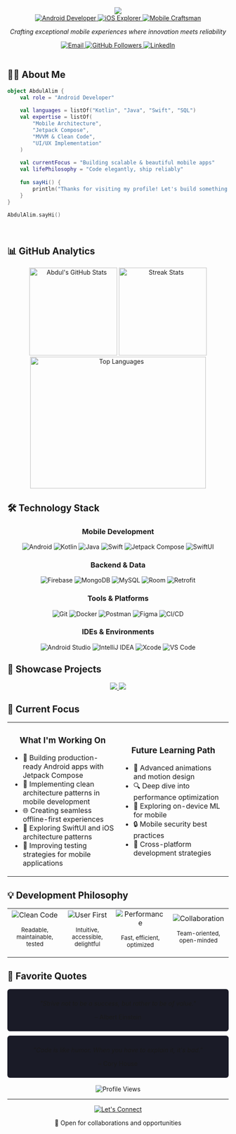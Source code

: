 <div align="center">
  <img src="https://readme-typing-svg.herokuapp.com/?lines=Hello,%20World!%20👋;I'm%20Abdul%20Alim....;Mobile%20Developer%20Extraordinaire&font=Fira%20Code&center=true&width=600&height=50&duration=3000&pause=1000">
</div>

<div align="center">
  <a href="https://github.com/alims-repo">
    <img src="https://img.shields.io/badge/Android-Developer-3DDC84?style=for-the-badge&logo=android&logoColor=white" alt="Android Developer"/>
  </a>
  <a href="https://github.com/alims-repo">
    <img src="https://img.shields.io/badge/iOS-Explorer-000000?style=for-the-badge&logo=apple&logoColor=white" alt="iOS Explorer"/>
  </a>
  <a href="https://github.com/alims-repo">
    <img src="https://img.shields.io/badge/Mobile-Craftsman-1DA1F2?style=for-the-badge&logo=react&logoColor=white" alt="Mobile Craftsman"/>
  </a>
</div>

<p align="center">
  <i>Crafting exceptional mobile experiences where innovation meets reliability</i>
</p>

<div align="center">
  <a href="mailto:sourav.0.alim@gmail.com">
    <img src="https://img.shields.io/badge/Email-D14836?style=for-the-badge&logo=gmail&logoColor=white" alt="Email"/>
  </a>
  <a href="https://github.com/alims-repo">
    <img src="https://img.shields.io/github/followers/alims-repo?label=Follow&style=for-the-badge&logo=github" alt="GitHub Followers"/>
  </a>
  <a href="https://linkedin.com/">
    <img src="https://img.shields.io/badge/LinkedIn-0077B5?style=for-the-badge&logo=linkedin&logoColor=white" alt="LinkedIn"/>
  </a>
</div>

<br>

## 👨‍💻 About Me

```kotlin
object AbdulAlim {
    val role = "Android Developer"
    
    val languages = listOf("Kotlin", "Java", "Swift", "SQL")
    val expertise = listOf(
        "Mobile Architecture", 
        "Jetpack Compose", 
        "MVVM & Clean Code",
        "UI/UX Implementation"
    )
    
    val currentFocus = "Building scalable & beautiful mobile apps"
    val lifePhilosophy = "Code elegantly, ship reliably"
    
    fun sayHi() {
        println("Thanks for visiting my profile! Let's build something amazing.")
    }
}

AbdulAlim.sayHi()
```

<br clear="both">

## 📊 GitHub Analytics

<div align="center">
  <img height="200em" src="https://github-readme-stats.vercel.app/api?username=alims-repo&show_icons=true&theme=tokyonight&hide_border=true&count_private=true&bg_color=1a1b27&text_color=a9fef7&icon_color=f8d847&title_color=fe6e96" alt="Abdul's GitHub Stats" />
  
  <img height="200em" src="https://github-readme-streak-stats.herokuapp.com/?user=alims-repo&theme=algolia&hide_border=true" alt="Streak Stats" />
</div>

<div align="center">
  <img height="300em" width="400em" src="https://github-readme-stats.vercel.app/api/top-langs/?username=alims-repo&theme=tokyonight&hide_border=true&layout=compact&langs_count=8&bg_color=1a1b27&text_color=a9fef7&icon_color=f8d847&title_color=fe6e96" alt="Top Languages" />
</div>

## 🛠️ Technology Stack

<div align="center">
  <h3>Mobile Development</h3>
  <img src="https://img.shields.io/badge/Android-3DDC84?style=for-the-badge&logo=android&logoColor=white" alt="Android" />
  <img src="https://img.shields.io/badge/Kotlin-0095D5?style=for-the-badge&logo=kotlin&logoColor=white" alt="Kotlin" />
  <img src="https://img.shields.io/badge/Java-ED8B00?style=for-the-badge&logo=openjdk&logoColor=white" alt="Java" />
  <img src="https://img.shields.io/badge/Swift-FA7343?style=for-the-badge&logo=swift&logoColor=white" alt="Swift" />
  <img src="https://img.shields.io/badge/Jetpack_Compose-4285F4?style=for-the-badge&logo=jetpackcompose&logoColor=white" alt="Jetpack Compose" />
  <img src="https://img.shields.io/badge/SwiftUI-0D96F6?style=for-the-badge&logo=swift&logoColor=white" alt="SwiftUI" />
  
  <h3>Backend & Data</h3>
  <img src="https://img.shields.io/badge/Firebase-FFCA28?style=for-the-badge&logo=firebase&logoColor=black" alt="Firebase" />
  <img src="https://img.shields.io/badge/MongoDB-4EA94B?style=for-the-badge&logo=mongodb&logoColor=white" alt="MongoDB" />
  <img src="https://img.shields.io/badge/MySQL-00000F?style=for-the-badge&logo=mysql&logoColor=white" alt="MySQL" />
  <img src="https://img.shields.io/badge/Room-3DDC84?style=for-the-badge&logo=android&logoColor=white" alt="Room" />
  <img src="https://img.shields.io/badge/Retrofit-00BFFF?style=for-the-badge&logo=square&logoColor=white" alt="Retrofit" />
  
  <h3>Tools & Platforms</h3>
  <img src="https://img.shields.io/badge/Git-F05032?style=for-the-badge&logo=git&logoColor=white" alt="Git" />
  <img src="https://img.shields.io/badge/Docker-2CA5E0?style=for-the-badge&logo=docker&logoColor=white" alt="Docker" />
  <img src="https://img.shields.io/badge/Postman-FF6C37?style=for-the-badge&logo=Postman&logoColor=white" alt="Postman" />
  <img src="https://img.shields.io/badge/Figma-F24E1E?style=for-the-badge&logo=figma&logoColor=white" alt="Figma" />
  <img src="https://img.shields.io/badge/CI/CD-4285F4?style=for-the-badge&logo=github-actions&logoColor=white" alt="CI/CD" />
  
  <h3>IDEs & Environments</h3>
  <img src="https://img.shields.io/badge/Android_Studio-3DDC84?style=for-the-badge&logo=android-studio&logoColor=white" alt="Android Studio" />
  <img src="https://img.shields.io/badge/IntelliJ_IDEA-000000?style=for-the-badge&logo=intellij-idea&logoColor=white" alt="IntelliJ IDEA" />
  <img src="https://img.shields.io/badge/Xcode-147EFB?style=for-the-badge&logo=xcode&logoColor=white" alt="Xcode" />
  <img src="https://img.shields.io/badge/VSCode-0078D4?style=for-the-badge&logo=visual%20studio%20code&logoColor=white" alt="VS Code" />
</div>

## 🌟 Showcase Projects

<div align="center">
  <a href="https://github.com/Alims-Repo/Prayer-Times-KMM">
    <img src="https://github-readme-stats.vercel.app/api/pin/?username=alims-repo&repo=Prayer-Times-KMM&theme=tokyonight&hide_border=true&bg_color=1a1b27&text_color=a9fef7&icon_color=f8d847&title_color=fe6e96" />
  </a>
  <a href="https://github.com/Alims-Repo/Quran-API">
    <img src="https://github-readme-stats.vercel.app/api/pin/?username=alims-repo&repo=Quran-API&theme=tokyonight&hide_border=true&bg_color=1a1b27&text_color=a9fef7&icon_color=f8d847&title_color=fe6e96" />
  </a>
</div>

## 🚀 Current Focus

<table>
  <tr>
    <td width="50%">
      <h3 align="center">What I'm Working On</h3>
      <ul>
        <li>📱 Building production-ready Android apps with Jetpack Compose</li>
        <li>🔄 Implementing clean architecture patterns in mobile development</li>
        <li>🌐 Creating seamless offline-first experiences</li>
        <li>🍎 Exploring SwiftUI and iOS architecture patterns</li>
        <li>🧪 Improving testing strategies for mobile applications</li>
      </ul>
    </td>
    <td width="50%">
      <h3 align="center">Future Learning Path</h3>
      <ul>
        <li>🎯 Advanced animations and motion design</li>
        <li>🔍 Deep dive into performance optimization</li>
        <li>🧠 Exploring on-device ML for mobile</li>
        <li>🔒 Mobile security best practices</li>
        <li>🌉 Cross-platform development strategies</li>
      </ul>
    </td>
  </tr>
</table>

## 💡 Development Philosophy

<div align="center">
  <table>
    <tr>
      <td align="center">
        <img src="https://img.shields.io/badge/Clean_Code-3DDC84?style=for-the-badge" alt="Clean Code"/>
        <p><small>Readable, maintainable, tested</small></p>
      </td>
      <td align="center">
        <img src="https://img.shields.io/badge/User_First-FF6C37?style=for-the-badge" alt="User First"/>
        <p><small>Intuitive, accessible, delightful</small></p>
      </td>
      <td align="center">
        <img src="https://img.shields.io/badge/Performance-4285F4?style=for-the-badge" alt="Performance"/>
        <p><small>Fast, efficient, optimized</small></p>
      </td>
      <td align="center">
        <img src="https://img.shields.io/badge/Collaboration-F24E1E?style=for-the-badge" alt="Collaboration"/>
        <p><small>Team-oriented, open-minded</small></p>
      </td>
    </tr>
  </table>
</div>

## 📜 Favorite Quotes

<div align="center">
  <div style="background-color: #1a1b27; padding: 10px; border-radius: 6px; margin-bottom: 10px;">
    <p><i>"Strive not to be a success, but rather to be of value."</i></p>
    <p>– Albert Einstein</p>
  </div>
  
  <div style="background-color: #1a1b27; padding: 10px; border-radius: 6px;">
    <p><i>"Code is like humor. When you have to explain it, it's bad."</i></p>
    <p>– Cory House</p>
  </div>
</div>

<br>

<div align="center">
  <img src="https://komarev.com/ghpvc/?username=alims-repo&style=for-the-badge&color=blue" alt="Profile Views"/>
</div>

---

<div align="center">
  <a href="https://github.com/alims-repo">
    <img src="https://img.shields.io/badge/Let's_Connect-4285F4?style=for-the-badge" alt="Let's Connect"/>
  </a>
  <p>💼 Open for collaborations and opportunities</p>
</div>
